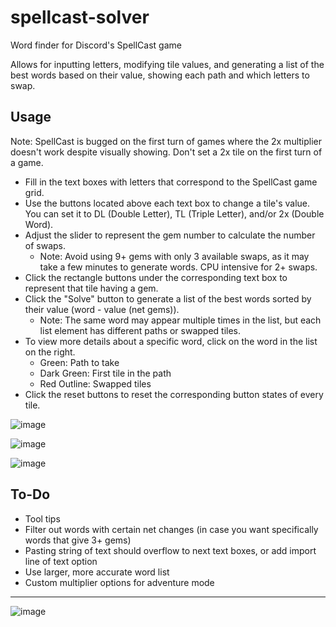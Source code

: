 # spellcast-solver
Word finder for Discord's SpellCast game

Allows for inputting letters, modifying tile values, and generating a list of the best words based on their value, showing each path and which letters to swap.

## Usage

Note: SpellCast is bugged on the first turn of games where the 2x multiplier doesn't work despite visually showing. Don't set a 2x tile on the first turn of a game.
- Fill in the text boxes with letters that correspond to the SpellCast game grid.
- Use the buttons located above each text box to change a tile's value. You can set it to DL (Double Letter), TL (Triple Letter), and/or 2x (Double Word).
- Adjust the slider to represent the gem number to calculate the number of swaps.
   - Note: Avoid using 9+ gems with only 3 available swaps, as it may take a few minutes to generate words. CPU intensive for 2+ swaps.
- Click the rectangle buttons under the corresponding text box to represent that tile having a gem.
- Click the "Solve" button to generate a list of the best words sorted by their value (word - value (net gems)).
   - Note: The same word may appear multiple times in the list, but each list element has different paths or swapped tiles.
- To view more details about a specific word, click on the word in the list on the right.
   - Green: Path to take
   - Dark Green: First tile in the path
   - Red Outline: Swapped tiles
- Click the reset buttons to reset the corresponding button states of every tile.

![image](https://github.com/ppoiuy/spellcast-solver/assets/21088852/49264184-858c-4fed-8456-95b8d336ddcc)

![image](https://github.com/ppoiuy/spellcast-solver/assets/21088852/bafa36ee-7f50-4449-9a08-4407e8aeb34c)

![image](https://github.com/ppoiuy/spellcast-solver/assets/21088852/eb05e414-cb2b-43c2-9f96-5be91b94d9be)

## To-Do
- Tool tips
- Filter out words with certain net changes (in case you want specifically words that give 3+ gems)
- Pasting string of text should overflow to next text boxes, or add import line of text option
- Use larger, more accurate word list
- Custom multiplier options for adventure mode

---

![image](https://github.com/ppoiuy/spellcastsolver/assets/21088852/47679a26-452e-47ba-9258-b7f7bdce964a)
